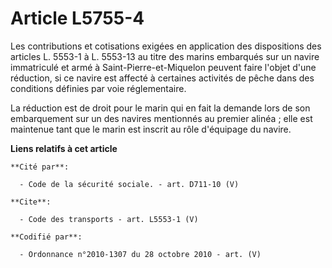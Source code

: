 # Article L5755-4

Les contributions et cotisations exigées en application des dispositions des articles L. 5553-1 à L. 5553-13 au titre des
marins embarqués sur un navire immatriculé et armé à Saint-Pierre-et-Miquelon peuvent faire l'objet d'une réduction, si ce
navire est affecté à certaines activités de pêche dans des conditions définies par voie réglementaire. 

La réduction est de droit pour le marin qui en fait la demande lors de son embarquement sur un des navires mentionnés au
premier alinéa ; elle est maintenue tant que le marin est inscrit au rôle d'équipage du navire.

**Liens relatifs à cet article**

	**Cité par**:

	  - Code de la sécurité sociale. - art. D711-10 (V)

	**Cite**:

	  - Code des transports - art. L5553-1 (V)

	**Codifié par**:

	  - Ordonnance n°2010-1307 du 28 octobre 2010 - art. (V)
